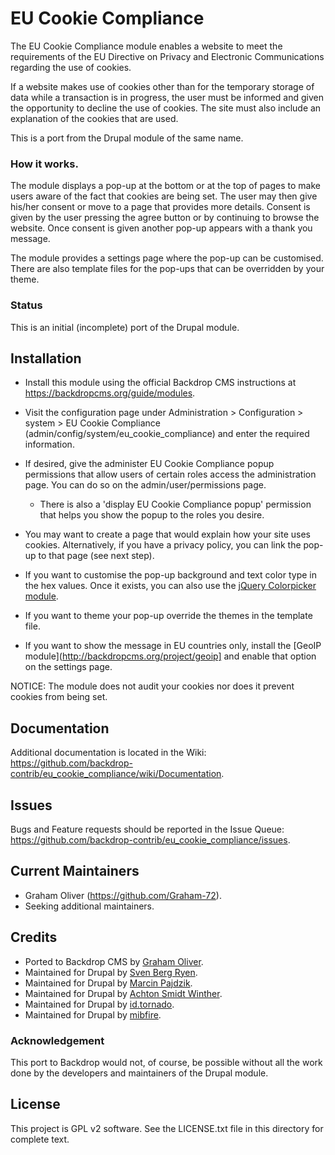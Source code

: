 EU Cookie Compliance
====================

The EU Cookie Compliance module enables a website to meet the
requirements of the EU Directive on Privacy and Electronic Communications
regarding the use of cookies.

If a website makes use of cookies other than for the temporary storage of
data while a transaction is in progress, the user must be informed and
given the opportunity to decline the use of cookies. The site must also
include an explanation of the cookies that are used.

This is a port from the Drupal module of the same name.

### How it works.

The module displays a pop-up at the bottom or at the top of pages to make
users aware of the fact that cookies are being set. The user may then give
his/her consent or move to a page that provides more details. Consent is given
by the user pressing the agree button or by continuing to browse the website.
Once consent is given another pop-up appears with a thank you message.

The module provides a settings page where the pop-up can be customised. There
are also template files for the pop-ups that can be overridden by your theme.

### Status

This is an initial (incomplete) port of the Drupal module.


Installation
------------

- Install this module using the official Backdrop CMS instructions at
  https://backdropcms.org/guide/modules.

- Visit the configuration page under Administration > Configuration > system >
  EU Cookie Compliance (admin/config/system/eu_cookie_compliance) and enter
  the required information.

- If desired, give the administer EU Cookie Compliance popup permissions that
  allow users of certain roles access the administration page. You can do so on
  the admin/user/permissions page.

    - There is also a 'display EU Cookie Compliance popup' permission that helps
      you show the popup to the roles you desire.

- You may want to create a page that would explain how your site uses cookies.
  Alternatively, if you have a privacy policy, you can link the pop-up to that
  page (see next step).

- If you want to customise the pop-up background and text color  type
  in the hex values. Once it exists, you can also use the
  [jQuery Colorpicker module](http://backdropcms.org/project/jquery_colorpicker).

- If you want to theme your pop-up override the themes in the template file.

- If you want to show the message in EU countries only, install the
  [GeoIP module](http://backdropcms.org/project/geoip] and enable that option on
  the settings page.

NOTICE: The module does not audit your cookies nor does it prevent cookies
from being set.

Documentation
-------------

Additional documentation is located in the Wiki:
https://github.com/backdrop-contrib/eu_cookie_compliance/wiki/Documentation.

Issues
------

Bugs and Feature requests should be reported in the Issue Queue:
https://github.com/backdrop-contrib/eu_cookie_compliance/issues.

Current Maintainers
-------------------

- Graham Oliver (https://github.com/Graham-72).
- Seeking additional maintainers.

Credits
-------

- Ported to Backdrop CMS by [Graham Oliver](https://github.com/Graham-72).
- Maintained for Drupal by [Sven Berg Ryen](https://drupal.org/u/svenryen).
- Maintained for Drupal by [Marcin Pajdzik](https://drupal.org/u/marcin-pajdzik).
- Maintained for Drupal by [Achton Smidt Winther](https://drupal.org/u/achton).
- Maintained for Drupal by [id.tornado](https://drupal.org/u/id.tornado).
- Maintained for Drupal by [mibfire](https://drupal.org/u/mibfire).

### Acknowledgement

This port to Backdrop would not, of course, be possible without all the work
done by the developers and maintainers of the Drupal module.

License
-------

This project is GPL v2 software. See the LICENSE.txt file in this directory for
complete text.
